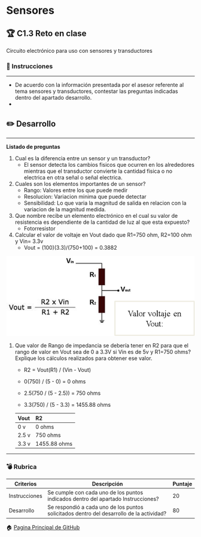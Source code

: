 # Sensores

## :trophy: C1.3 Reto en clase

Circuito electrónico para uso con sensores y transductores

### :blue_book: Instrucciones
___

- De acuerdo con la información presentada por el asesor referente al tema sensores y transductores, contestar las preguntas indicadas dentro del apartado desarrollo.
- 
## :pencil2: Desarrollo

___

**Listado de preguntas**

1. Cual es la diferencia entre un sensor y un transductor?
   - El sensor detecta los cambios fisicos que ocurren en los alrededores mientras que el transductor convierte la cantidad fisica o no electrica en otra señal o señal electrica.
2. Cuales son los elementos importantes de un sensor?
   - Rango: Valores entre los que puede medir
   - Resolucion: Variacion minima que puede detectar
   - Sensibilidad: Lo que varia la magnitud de salida en relacion con la variacion de la magnitud medida.
3. Que nombre recibe un elemento electrónico en el cual su valor de resistencia es dependiente de la cantidad de luz al que esta expuesto? 
   - Fotorresistor
4. Calcular el valor de voltaje en Vout dado que R1=750 ohm, R2=100 ohm y Vin= 3.3v
   - Vout = (100)(3.3)/(750+100) = 0.3882

![SensoresTransductoresCircuitoVout](../Img/C1.x_SensoresTransductoresCircuitoVout.png)

1. Que valor de Rango de impedancia se debería tener en R2 para que el rango de valor en Vout sea de 0 a 3.3V si Vin es de 5v y R1=750 ohms? Explique los cálculos realizados para obtener ese valor.
  
   - R2 = Vout(R1) / (Vin - Vout)  

   - 0(750) / (5 - 0) = 0 ohms  
   - 2.5(750 / (5 - 2.5)) = 750 ohms
   - 3.3(750) / (5 - 3.3) = 1455.88 ohms


    Vout | R2 |
    ----|----|
    0 v | 0 ohms|
    2.5 v | 750  ohms |
    3.3 v | 1455.88  ohms |

___

### :bomb: Rubrica

| Criterios     | Descripción                                                                                  | Puntaje |
| ------------- | -------------------------------------------------------------------------------------------- | ------- |
| Instrucciones | Se cumple con cada uno de los puntos indicados dentro del apartado Instrucciones?            | 20 |
| Desarrollo    | Se respondió a cada uno de los puntos solicitados dentro del desarrollo de la actividad?     | 80      |

:house: [Pagina Principal de GitHub](https://github.com/GlzAlexis/Sistemas_Programables)